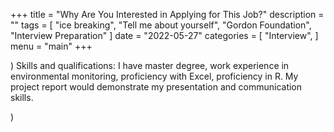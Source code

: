 +++
title = "Why Are You Interested in Applying for This Job?"
description = ""
tags = [
    "ice breaking",
    "Tell me about yourself",
    "Gordon Foundation",
    "Interview Preparation"
]
date = "2022-05-27"
categories = [
    "Interview",
]
menu = "main"
+++

) Skills and qualifications: I have master degree, work experience in environmental monitoring, proficiency with Excel, proficiency in R.  My project report would demonstrate my presentation and communication skills.

) 